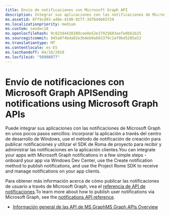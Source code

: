 ```yaml
---
title: Envío de notificaciones con Microsoft Graph API
description: Integrar sus aplicaciones con las notificaciones de Microsoft Graph en unos pocos pasos sencillos.
ms.assetid: 8ff9cd93-a48e-4198-927f-3d7bd4b65f29
ms.localizationpriority: medium
ms.custom: seodec18
ms.openlocfilehash: 9c823d4428289cee8e52e37925603aefe8b62b25
ms.sourcegitcommit: 945a0f4bda02e3b4eb9a665379c2af9bd5285a53
ms.translationtype: MT
ms.contentlocale: es-ES
ms.lasthandoff: 04/18/2019
ms.locfileid: "58908877"
---
```

# <a name="sending-notifications-using-microsoft-graph-apis"></a><span data-ttu-id="7fd6f-103">Envío de notificaciones con Microsoft Graph API</span><span class="sxs-lookup"><span data-stu-id="7fd6f-103">Sending notifications using Microsoft Graph APIs</span></span>

<span data-ttu-id="7fd6f-104">Puede integrar sus aplicaciones con las notificaciones de Microsoft Graph en unos pocos pasos sencillos: incorporar la aplicación a través del centro de desarrollo de Windows, use el método de notificación de creación para publicar notificaciones y utilizar el SDK de Roma de proyecto para recibir y administrar las notificaciones en la aplicación clientes.</span><span class="sxs-lookup"><span data-stu-id="7fd6f-104">You can integrate your apps with Microsoft Graph notifications in a few simple steps - onboard your app via Windows Dev Center, use the Create notification method to publish notifications, and use the Project Rome SDK to receive and manage notifications on your app clients.</span></span>

<span data-ttu-id="7fd6f-105">Para obtener más información acerca de cómo publicar las notificaciones de usuario a través de Microsoft Graph, vea el [referencia de API de notificaciones](https://developer.microsoft.com/graph/docs/api-reference/beta/resources/notifications-api-overview).</span><span class="sxs-lookup"><span data-stu-id="7fd6f-105">To learn more about how to publish user notifications via Microsoft Graph, see the [notifications API reference](https://developer.microsoft.com/graph/docs/api-reference/beta/resources/notifications-api-overview).</span></span>

* [<span data-ttu-id="7fd6f-106">Información general de las API de MS Graph</span><span class="sxs-lookup"><span data-stu-id="7fd6f-106">MS Graph APIs Overview</span></span>](https://developer.microsoft.com/en-us/graph/docs/concepts/notifications-concept-overview)
